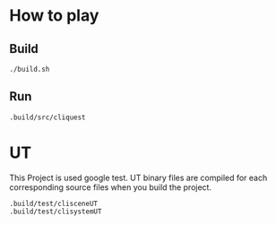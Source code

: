 # How to play
## Build
```bash:
./build.sh
```
## Run
```bash:
.build/src/cliquest
```
# UT
This Project is used google test. UT binary files are compiled for each corresponding source files when you build the project.
```C:
.build/test/clisceneUT
.build/test/clisystemUT
```